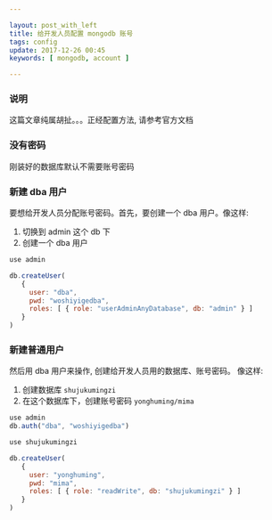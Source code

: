 ```yaml
---

layout: post_with_left
title: 给开发人员配置 mongodb 账号
tags: config
update: 2017-12-26 00:45
keywords: [ mongodb, account ]

---
```


### 说明
这篇文章纯属胡扯。。。正经配置方法, 请参考官方文档

### 没有密码
刚装好的数据库默认不需要账号密码

### 新建 dba 用户
要想给开发人员分配账号密码。首先，要创建一个 dba 用户。像这样: 

1. 切换到 admin 这个 db 下
2. 创建一个 dba 用户

```js
use admin

db.createUser(
   {
     user: "dba",
     pwd: "woshiyigedba",
     roles: [ { role: "userAdminAnyDatabase", db: "admin" } ]
   }
)
```

### 新建普通用户
然后用 dba 用户来操作, 创建给开发人员用的数据库、账号密码。
像这样: 

1. 创建数据库 `shujukumingzi`
2. 在这个数据库下，创建账号密码 `yonghuming/mima`

```js
use admin
db.auth("dba", "woshiyigedba")

use shujukumingzi

db.createUser(
   {
     user: "yonghuming",
     pwd: "mima",
     roles: [ { role: "readWrite", db: "shujukumingzi" } ]
   }
)
```
